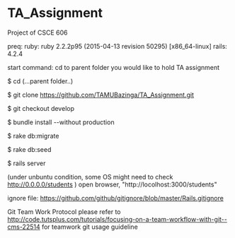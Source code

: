 # TA_Assignment
Project of CSCE 606

preq: ruby: ruby 2.2.2p95 (2015-04-13 revision 50295) [x86_64-linux]
      rails: 4.2.4


start command:
cd to parent folder you would like to hold TA assignment

$ cd (...parent folder..)

$ git clone https://github.com/TAMUBazinga/TA_Assignment.git

$ git checkout develop

$ bundle install --without production

$ rake db:migrate

$ rake db:seed

$ rails server

(under unbuntu condition, some OS might need to check http://0.0.0.0/students )
open browser, "http://locolhost:3000/students"  


ignore file: 
https://github.com/github/gitignore/blob/master/Rails.gitignore

Git Team Work Protocol
please refer to 
http://code.tutsplus.com/tutorials/focusing-on-a-team-workflow-with-git--cms-22514
for teamwork git usage guideline